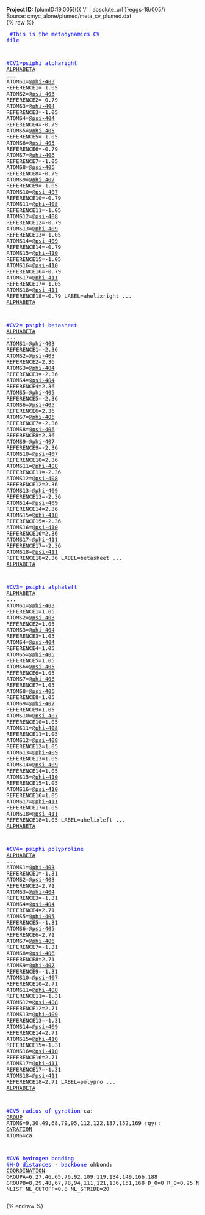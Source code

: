 **Project ID:** [plumID:19.005]({{ '/' | absolute_url }}eggs-19/005/)  
Source: cmyc_alone/plumed/meta_cv_plumed.dat  
{% raw %}<pre>
<span style="color:blue">#This is the metadynamics CV file</span>

<span style="color:blue">#CV1=psiphi alpharight</span>
<a href="https://plumed.github.io/doc-master/user-doc/html/_a_l_p_h_a_b_e_t_a.html">ALPHABETA</a> ...
ATOMS1=@<a href="https://plumed.github.io/doc-master/user-doc/html/_m_o_l_i_n_f_o.html">phi-403</a>  REFERENCE1=-1.05
ATOMS2=@<a href="https://plumed.github.io/doc-master/user-doc/html/_m_o_l_i_n_f_o.html">psi-403</a>  REFERENCE2=-0.79
ATOMS3=@<a href="https://plumed.github.io/doc-master/user-doc/html/_m_o_l_i_n_f_o.html">phi-404</a>  REFERENCE3=-1.05
ATOMS4=@<a href="https://plumed.github.io/doc-master/user-doc/html/_m_o_l_i_n_f_o.html">psi-404</a>  REFERENCE4=-0.79
ATOMS5=@<a href="https://plumed.github.io/doc-master/user-doc/html/_m_o_l_i_n_f_o.html">phi-405</a>  REFERENCE5=-1.05
ATOMS6=@<a href="https://plumed.github.io/doc-master/user-doc/html/_m_o_l_i_n_f_o.html">psi-405</a>  REFERENCE6=-0.79
ATOMS7=@<a href="https://plumed.github.io/doc-master/user-doc/html/_m_o_l_i_n_f_o.html">phi-406</a>  REFERENCE7=-1.05
ATOMS8=@<a href="https://plumed.github.io/doc-master/user-doc/html/_m_o_l_i_n_f_o.html">psi-406</a>  REFERENCE8=-0.79
ATOMS9=@<a href="https://plumed.github.io/doc-master/user-doc/html/_m_o_l_i_n_f_o.html">phi-407</a>  REFERENCE9=-1.05
ATOMS10=@<a href="https://plumed.github.io/doc-master/user-doc/html/_m_o_l_i_n_f_o.html">psi-407</a> REFERENCE10=-0.79
ATOMS11=@<a href="https://plumed.github.io/doc-master/user-doc/html/_m_o_l_i_n_f_o.html">phi-408</a> REFERENCE11=-1.05
ATOMS12=@<a href="https://plumed.github.io/doc-master/user-doc/html/_m_o_l_i_n_f_o.html">psi-408</a> REFERENCE12=-0.79
ATOMS13=@<a href="https://plumed.github.io/doc-master/user-doc/html/_m_o_l_i_n_f_o.html">phi-409</a> REFERENCE13=-1.05
ATOMS14=@<a href="https://plumed.github.io/doc-master/user-doc/html/_m_o_l_i_n_f_o.html">psi-409</a> REFERENCE14=-0.79
ATOMS15=@<a href="https://plumed.github.io/doc-master/user-doc/html/_m_o_l_i_n_f_o.html">phi-410</a> REFERENCE15=-1.05
ATOMS16=@<a href="https://plumed.github.io/doc-master/user-doc/html/_m_o_l_i_n_f_o.html">psi-410</a> REFERENCE16=-0.79
ATOMS17=@<a href="https://plumed.github.io/doc-master/user-doc/html/_m_o_l_i_n_f_o.html">phi-411</a> REFERENCE17=-1.05
ATOMS18=@<a href="https://plumed.github.io/doc-master/user-doc/html/_m_o_l_i_n_f_o.html">psi-411</a> REFERENCE18=-0.79
LABEL=ahelixright
... <a href="https://plumed.github.io/doc-master/user-doc/html/_a_l_p_h_a_b_e_t_a.html">ALPHABETA</a>

<span style="color:blue">#CV2= psiphi betasheet</span>
<a href="https://plumed.github.io/doc-master/user-doc/html/_a_l_p_h_a_b_e_t_a.html">ALPHABETA</a> ...
ATOMS1=@<a href="https://plumed.github.io/doc-master/user-doc/html/_m_o_l_i_n_f_o.html">phi-403</a>  REFERENCE1=-2.36
ATOMS2=@<a href="https://plumed.github.io/doc-master/user-doc/html/_m_o_l_i_n_f_o.html">psi-403</a>  REFERENCE2=2.36
ATOMS3=@<a href="https://plumed.github.io/doc-master/user-doc/html/_m_o_l_i_n_f_o.html">phi-404</a>  REFERENCE3=-2.36
ATOMS4=@<a href="https://plumed.github.io/doc-master/user-doc/html/_m_o_l_i_n_f_o.html">psi-404</a>  REFERENCE4=2.36
ATOMS5=@<a href="https://plumed.github.io/doc-master/user-doc/html/_m_o_l_i_n_f_o.html">phi-405</a>  REFERENCE5=-2.36
ATOMS6=@<a href="https://plumed.github.io/doc-master/user-doc/html/_m_o_l_i_n_f_o.html">psi-405</a>  REFERENCE6=2.36
ATOMS7=@<a href="https://plumed.github.io/doc-master/user-doc/html/_m_o_l_i_n_f_o.html">phi-406</a>  REFERENCE7=-2.36
ATOMS8=@<a href="https://plumed.github.io/doc-master/user-doc/html/_m_o_l_i_n_f_o.html">psi-406</a>  REFERENCE8=2.36
ATOMS9=@<a href="https://plumed.github.io/doc-master/user-doc/html/_m_o_l_i_n_f_o.html">phi-407</a>  REFERENCE9=-2.36
ATOMS10=@<a href="https://plumed.github.io/doc-master/user-doc/html/_m_o_l_i_n_f_o.html">psi-407</a> REFERENCE10=2.36
ATOMS11=@<a href="https://plumed.github.io/doc-master/user-doc/html/_m_o_l_i_n_f_o.html">phi-408</a> REFERENCE11=-2.36
ATOMS12=@<a href="https://plumed.github.io/doc-master/user-doc/html/_m_o_l_i_n_f_o.html">psi-408</a> REFERENCE12=2.36
ATOMS13=@<a href="https://plumed.github.io/doc-master/user-doc/html/_m_o_l_i_n_f_o.html">phi-409</a> REFERENCE13=-2.36
ATOMS14=@<a href="https://plumed.github.io/doc-master/user-doc/html/_m_o_l_i_n_f_o.html">psi-409</a> REFERENCE14=2.36
ATOMS15=@<a href="https://plumed.github.io/doc-master/user-doc/html/_m_o_l_i_n_f_o.html">phi-410</a> REFERENCE15=-2.36
ATOMS16=@<a href="https://plumed.github.io/doc-master/user-doc/html/_m_o_l_i_n_f_o.html">psi-410</a> REFERENCE16=2.36
ATOMS17=@<a href="https://plumed.github.io/doc-master/user-doc/html/_m_o_l_i_n_f_o.html">phi-411</a> REFERENCE17=-2.36
ATOMS18=@<a href="https://plumed.github.io/doc-master/user-doc/html/_m_o_l_i_n_f_o.html">psi-411</a> REFERENCE18=2.36
LABEL=betasheet
... <a href="https://plumed.github.io/doc-master/user-doc/html/_a_l_p_h_a_b_e_t_a.html">ALPHABETA</a>

<span style="color:blue">#CV3= psiphi alphaleft</span>
<a href="https://plumed.github.io/doc-master/user-doc/html/_a_l_p_h_a_b_e_t_a.html">ALPHABETA</a> ...
ATOMS1=@<a href="https://plumed.github.io/doc-master/user-doc/html/_m_o_l_i_n_f_o.html">phi-403</a>  REFERENCE1=1.05
ATOMS2=@<a href="https://plumed.github.io/doc-master/user-doc/html/_m_o_l_i_n_f_o.html">psi-403</a>  REFERENCE2=1.05
ATOMS3=@<a href="https://plumed.github.io/doc-master/user-doc/html/_m_o_l_i_n_f_o.html">phi-404</a>  REFERENCE3=1.05
ATOMS4=@<a href="https://plumed.github.io/doc-master/user-doc/html/_m_o_l_i_n_f_o.html">psi-404</a>  REFERENCE4=1.05
ATOMS5=@<a href="https://plumed.github.io/doc-master/user-doc/html/_m_o_l_i_n_f_o.html">phi-405</a>  REFERENCE5=1.05
ATOMS6=@<a href="https://plumed.github.io/doc-master/user-doc/html/_m_o_l_i_n_f_o.html">psi-405</a>  REFERENCE6=1.05
ATOMS7=@<a href="https://plumed.github.io/doc-master/user-doc/html/_m_o_l_i_n_f_o.html">phi-406</a>  REFERENCE7=1.05
ATOMS8=@<a href="https://plumed.github.io/doc-master/user-doc/html/_m_o_l_i_n_f_o.html">psi-406</a>  REFERENCE8=1.05
ATOMS9=@<a href="https://plumed.github.io/doc-master/user-doc/html/_m_o_l_i_n_f_o.html">phi-407</a>  REFERENCE9=1.05
ATOMS10=@<a href="https://plumed.github.io/doc-master/user-doc/html/_m_o_l_i_n_f_o.html">psi-407</a> REFERENCE10=1.05
ATOMS11=@<a href="https://plumed.github.io/doc-master/user-doc/html/_m_o_l_i_n_f_o.html">phi-408</a> REFERENCE11=1.05
ATOMS12=@<a href="https://plumed.github.io/doc-master/user-doc/html/_m_o_l_i_n_f_o.html">psi-408</a> REFERENCE12=1.05
ATOMS13=@<a href="https://plumed.github.io/doc-master/user-doc/html/_m_o_l_i_n_f_o.html">phi-409</a> REFERENCE13=1.05
ATOMS14=@<a href="https://plumed.github.io/doc-master/user-doc/html/_m_o_l_i_n_f_o.html">psi-409</a> REFERENCE14=1.05
ATOMS15=@<a href="https://plumed.github.io/doc-master/user-doc/html/_m_o_l_i_n_f_o.html">phi-410</a> REFERENCE15=1.05
ATOMS16=@<a href="https://plumed.github.io/doc-master/user-doc/html/_m_o_l_i_n_f_o.html">psi-410</a> REFERENCE16=1.05
ATOMS17=@<a href="https://plumed.github.io/doc-master/user-doc/html/_m_o_l_i_n_f_o.html">phi-411</a> REFERENCE17=1.05
ATOMS18=@<a href="https://plumed.github.io/doc-master/user-doc/html/_m_o_l_i_n_f_o.html">psi-411</a> REFERENCE18=1.05
LABEL=ahelixleft
... <a href="https://plumed.github.io/doc-master/user-doc/html/_a_l_p_h_a_b_e_t_a.html">ALPHABETA</a>

<span style="color:blue">#CV4= psiphi polyproline</span>
<a href="https://plumed.github.io/doc-master/user-doc/html/_a_l_p_h_a_b_e_t_a.html">ALPHABETA</a> ...
ATOMS1=@<a href="https://plumed.github.io/doc-master/user-doc/html/_m_o_l_i_n_f_o.html">phi-403</a>  REFERENCE1=-1.31
ATOMS2=@<a href="https://plumed.github.io/doc-master/user-doc/html/_m_o_l_i_n_f_o.html">psi-403</a>  REFERENCE2=2.71
ATOMS3=@<a href="https://plumed.github.io/doc-master/user-doc/html/_m_o_l_i_n_f_o.html">phi-404</a>  REFERENCE3=-1.31
ATOMS4=@<a href="https://plumed.github.io/doc-master/user-doc/html/_m_o_l_i_n_f_o.html">psi-404</a>  REFERENCE4=2.71
ATOMS5=@<a href="https://plumed.github.io/doc-master/user-doc/html/_m_o_l_i_n_f_o.html">phi-405</a>  REFERENCE5=-1.31
ATOMS6=@<a href="https://plumed.github.io/doc-master/user-doc/html/_m_o_l_i_n_f_o.html">psi-405</a>  REFERENCE6=2.71
ATOMS7=@<a href="https://plumed.github.io/doc-master/user-doc/html/_m_o_l_i_n_f_o.html">phi-406</a>  REFERENCE7=-1.31
ATOMS8=@<a href="https://plumed.github.io/doc-master/user-doc/html/_m_o_l_i_n_f_o.html">psi-406</a>  REFERENCE8=2.71
ATOMS9=@<a href="https://plumed.github.io/doc-master/user-doc/html/_m_o_l_i_n_f_o.html">phi-407</a>  REFERENCE9=-1.31
ATOMS10=@<a href="https://plumed.github.io/doc-master/user-doc/html/_m_o_l_i_n_f_o.html">psi-407</a> REFERENCE10=2.71
ATOMS11=@<a href="https://plumed.github.io/doc-master/user-doc/html/_m_o_l_i_n_f_o.html">phi-408</a> REFERENCE11=-1.31
ATOMS12=@<a href="https://plumed.github.io/doc-master/user-doc/html/_m_o_l_i_n_f_o.html">psi-408</a> REFERENCE12=2.71
ATOMS13=@<a href="https://plumed.github.io/doc-master/user-doc/html/_m_o_l_i_n_f_o.html">phi-409</a> REFERENCE13=-1.31
ATOMS14=@<a href="https://plumed.github.io/doc-master/user-doc/html/_m_o_l_i_n_f_o.html">psi-409</a> REFERENCE14=2.71
ATOMS15=@<a href="https://plumed.github.io/doc-master/user-doc/html/_m_o_l_i_n_f_o.html">phi-410</a> REFERENCE15=-1.31
ATOMS16=@<a href="https://plumed.github.io/doc-master/user-doc/html/_m_o_l_i_n_f_o.html">psi-410</a> REFERENCE16=2.71
ATOMS17=@<a href="https://plumed.github.io/doc-master/user-doc/html/_m_o_l_i_n_f_o.html">phi-411</a> REFERENCE17=-1.31
ATOMS18=@<a href="https://plumed.github.io/doc-master/user-doc/html/_m_o_l_i_n_f_o.html">psi-411</a> REFERENCE18=2.71
LABEL=polypro
... <a href="https://plumed.github.io/doc-master/user-doc/html/_a_l_p_h_a_b_e_t_a.html">ALPHABETA</a>

<span style="color:blue">#CV5 radius of gyration</span>
ca: <a href="https://plumed.github.io/doc-master/user-doc/html/_g_r_o_u_p.html">GROUP</a> ATOMS=9,30,49,68,79,95,112,122,137,152,169
rgyr: <a href="https://plumed.github.io/doc-master/user-doc/html/_g_y_r_a_t_i_o_n.html">GYRATION</a> ATOMS=ca

<span style="color:blue">#CV6 hydrogen bonding</span>
<span style="color:blue">#H-O distances - backbone</span>
ohbond: <a href="https://plumed.github.io/doc-master/user-doc/html/_c_o_o_r_d_i_n_a_t_i_o_n.html">COORDINATION</a> GROUPA=6,27,46,65,76,92,109,119,134,149,166,188 GROUPB=8,29,48,67,78,94,111,121,136,151,168 D_0=0 R_0=0.25 NN=8 MM=12 NLIST NL_CUTOFF=0.8 NL_STRIDE=20
</pre>{% endraw %}

